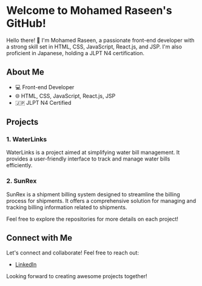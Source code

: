 # Welcome to Mohamed Raseen's GitHub!

Hello there! 👋 I'm Mohamed Raseen, a passionate front-end developer with a strong skill set in HTML, CSS, JavaScript, React.js, and JSP. I'm also proficient in Japanese, holding a JLPT N4 certification.

## About Me

- 💻 Front-end Developer
- 🌐 HTML, CSS, JavaScript, React.js, JSP
- 🇯🇵 JLPT N4 Certified

## Projects

### 1. WaterLinks

WaterLinks is a project aimed at simplifying water bill management. It provides a user-friendly interface to track and manage water bills efficiently.

### 2. SunRex

SunRex is a shipment billing system designed to streamline the billing process for shipments. It offers a comprehensive solution for managing and tracking billing information related to shipments.

Feel free to explore the repositories for more details on each project!

## Connect with Me

Let's connect and collaborate! Feel free to reach out:

- [LinkedIn](https://www.linkedin.com/in/mohamed-raseen-797619159)

Looking forward to creating awesome projects together!
